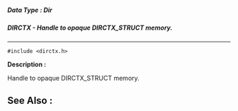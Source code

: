 ##### Data Type : Dir
##### DIRCTX - Handle to opaque DIRCTX_STRUCT memory.
---
```
#include <dirctx.h>
```
**Description :**

Handle to opaque DIRCTX_STRUCT memory.


**See Also :**
---
